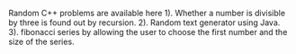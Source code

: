 Random C++ problems are available here
1). Whether a number is divisible by three is found out by recursion.
2). Random text generator using Java.
3). fibonacci series by allowing the user to choose the first number and the size of the series.
